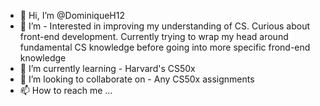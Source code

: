 - 👋 Hi, I’m @DominiqueH12
- 👀 I’m - Interested in improving my understanding of CS. Curious about front-end development. Currently trying to wrap my head around fundamental CS knowledge before going into more specific frond-end knowledge
- 🌱 I’m currently learning - Harvard's CS50x
- 💞️ I’m looking to collaborate on - Any CS50x assignments
- 📫 How to reach me ...

<!---
DominiqueH12/DominiqueH12 is a ✨ special ✨ repository because its `README.md` (this file) appears on your GitHub profile.
You can click the Preview link to take a look at your changes.
--->
